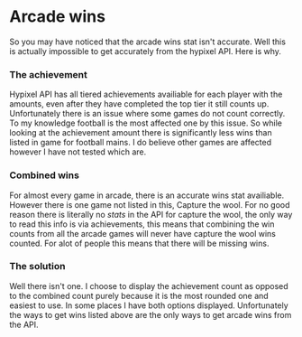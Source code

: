 # Arcade wins
So you may have noticed that the arcade wins stat isn't accurate. Well this is actually impossible to get accurately from the hypixel API. Here is why.

### The achievement
Hypixel API has all tiered achievements availiable for each player with the amounts, even after they have completed the top tier it still counts up. Unfortunately there is an issue where some games do not count correctly. To my knowledge football is the most affected one by this issue. So while looking at the achievement amount there is significantly less wins than listed in game for football mains. I do believe other games are affected however I have not tested which are.

### Combined wins
For almost every game in arcade, there is an accurate wins stat availiable. However there is one game not listed in this, Capture the wool. For no good reason there is literally no *stats* in the API for capture the wool, the only way to read this info is via achievements, this means that combining the win counts from all the arcade games will never have capture the wool wins counted. For alot of people this means that there will be missing wins.

### The solution
Well there isn't one. I choose to display the achievement count as opposed to the combined count purely because it is the most rounded one and easiest to use. In some places I have both options displayed. Unfortunately the ways to get wins listed above are the only ways to get arcade wins from the API.